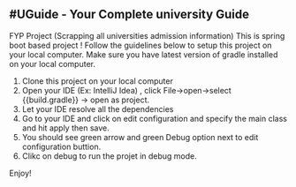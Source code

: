 #UGuide - Your Complete university Guide
--------
FYP Project (Scrapping all universities admission information)
This is spring boot based project !
Follow the guidelines below to setup this project on your local computer.
Make sure you have latest version of gradle installed on your local computer.
  1) Clone this project on your local computer
  2) Open your IDE (Ex: IntelliJ Idea) , click File->open->select {{build.gradle}} -> open as project.
  3) Let your IDE resolve all the dependencies 
  4) Go to your IDE and click on edit configuration and specify the main class and hit apply then save.
  5) You should see green arrow and green Debug option next to edit configuration buttion.
  6) Clikc on debug to run the projet in debug mode.
  
  
Enjoy!
